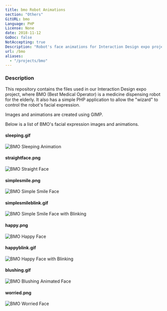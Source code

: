 ```yaml
---
title: bmo Robot Animations
section: "Others"
GitURL: bmo
Language: PHP
License: None
date: 2018-11-12
GoDoc: false
NotAccepting: true
Description: "Robot's face animations for Interaction Design expo project."
url: /bmo
aliases:
  - "/projects/bmo"
---
```


### Description

This repository contains the files used in our Interaction Design expo
project, where BMO (Best Medical Operator) is a medicine dispensing
robot for the elderly. It also has a simple PHP application to allow
the "wizard" to control the robot's facial expression.  

Images and animations are created using GIMP.  

Below is a list of BMO's facial expression images and animations.  

#### sleeping.gif
![BMO Sleeping Animation](/projects/bmo/sleeping.gif)

#### straightface.png
![BMO Straight Face](/projects/bmo/straightface.png)

#### simplesmile.png
![BMO Simple Smile Face](/projects/bmo/simplesmile.png)

#### simplesmileblink.gif
![BMO Simple Smile Face with Blinking](/projects/bmo/simplesmileblink.gif)

#### happy.png
![BMO Happy Face](/projects/bmo/happy.png)

#### happyblink.gif
![BMO Happy Face with Blinking](/projects/bmo/happyblink.gif)

#### blushing.gif
![BMO Blushing Animated Face](/projects/bmo/blushing.gif)

#### worried.png
![BMO Worried Face](/projects/bmo/worried.png)
